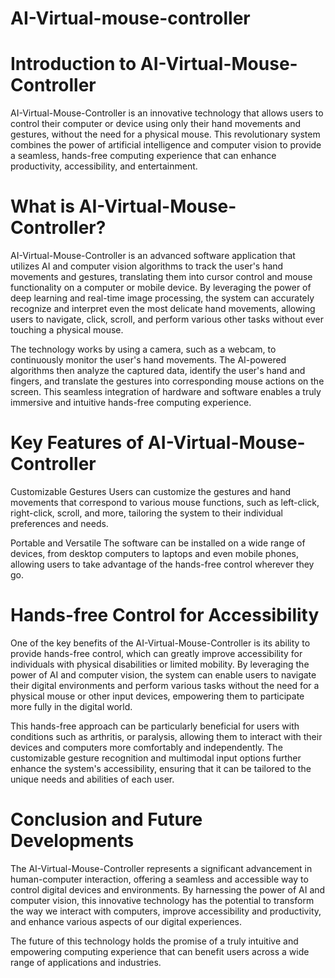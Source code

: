 # AI-Virtual-mouse-controller
# Introduction to AI-Virtual-Mouse-Controller

AI-Virtual-Mouse-Controller is an innovative technology that allows users to control their computer or device using only their hand movements and gestures, without the need for a physical mouse. This revolutionary system combines the power of artificial intelligence and computer vision to provide a seamless, hands-free computing experience that can enhance productivity, accessibility, and entertainment.

# What is AI-Virtual-Mouse-Controller?
AI-Virtual-Mouse-Controller is an advanced software application that utilizes AI and computer vision algorithms to track the user's hand movements and gestures, translating them into cursor control and mouse functionality on a computer or mobile device. By leveraging the power of deep learning and real-time image processing, the system can accurately recognize and interpret even the most delicate hand movements, allowing users to navigate, click, scroll, and perform various other tasks without ever touching a physical mouse.

The technology works by using a camera, such as a webcam, to continuously monitor the user's hand movements. The AI-powered algorithms then analyze the captured data, identify the user's hand and fingers, and translate the gestures into corresponding mouse actions on the screen. This seamless integration of hardware and software enables a truly immersive and intuitive hands-free computing experience.

# Key Features of AI-Virtual-Mouse-Controller
Customizable Gestures 
Users can customize the gestures and hand movements that correspond to various mouse functions, such as left-click, right-click, scroll, and more, tailoring the system to their individual preferences and needs.

Portable and Versatile
The software can be installed on a wide range of devices, from desktop computers to laptops and even mobile phones, allowing users to take advantage of the hands-free control wherever they go.

# Hands-free Control for Accessibility
One of the key benefits of the AI-Virtual-Mouse-Controller is its ability to provide hands-free control, which can greatly improve accessibility for individuals with physical disabilities or limited mobility. By leveraging the power of AI and computer vision, the system can enable users to navigate their digital environments and perform various tasks without the need for a physical mouse or other input devices, empowering them to participate more fully in the digital world.

This hands-free approach can be particularly beneficial for users with conditions such as arthritis, or paralysis, allowing them to interact with their devices and computers more comfortably and independently. The customizable gesture recognition and multimodal input options further enhance the system's accessibility, ensuring that it can be tailored to the unique needs and abilities of each user.

# Conclusion and Future Developments

The AI-Virtual-Mouse-Controller represents a significant advancement in human-computer interaction, offering a seamless and accessible way to control digital devices and environments. By harnessing the power of AI and computer vision, this innovative technology has the potential to transform the way we interact with computers, improve accessibility and productivity, and enhance various aspects of our digital experiences.

 The future of this technology holds the promise of a truly intuitive and empowering computing experience that can benefit users across a wide range of applications and industries.

